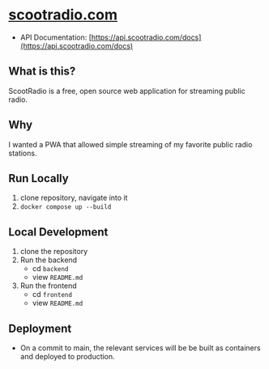 # [scootradio.com](https://scootradio.com/)
- API Documentation: [https://api.scootradio.com/docs](https://api.scootradio.com/docs)

## What is this?
ScootRadio is a free, open source web application for streaming public radio.

## Why
I wanted a PWA that allowed simple streaming of my favorite public radio stations.

## Run Locally
1. clone repository, navigate into it
2. `docker compose up --build`

## Local Development
1. clone the repository
2. Run the backend
    - cd `backend`
    - view `README.md`
3. Run the frontend
    - cd `frontend`
    - view `README.md`

## Deployment
- On a commit to main, the relevant services will be be built as containers and deployed to production.
